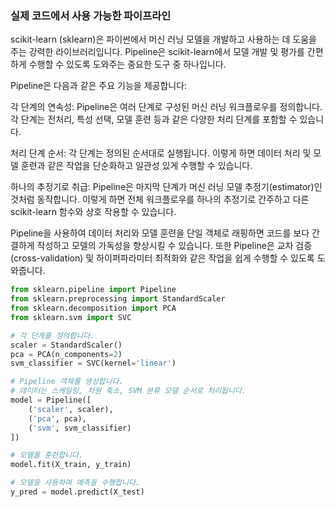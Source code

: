 ### 실제 코드에서 사용 가능한 파이프라인
scikit-learn (sklearn)은 파이썬에서 머신 러닝 모델을 개발하고 사용하는 데 도움을 주는 강력한 라이브러리입니다. Pipeline은 scikit-learn에서 모델 개발 및 평가를 간편하게 수행할 수 있도록 도와주는 중요한 도구 중 하나입니다.

Pipeline은 다음과 같은 주요 기능을 제공합니다:

각 단계의 연속성: Pipeline은 여러 단계로 구성된 머신 러닝 워크플로우를 정의합니다. 각 단계는 전처리, 특성 선택, 모델 훈련 등과 같은 다양한 처리 단계를 포함할 수 있습니다.

처리 단계 순서: 각 단계는 정의된 순서대로 실행됩니다. 이렇게 하면 데이터 처리 및 모델 훈련과 같은 작업을 단순화하고 일관성 있게 수행할 수 있습니다.

하나의 추정기로 취급: Pipeline은 마지막 단계가 머신 러닝 모델 추정기(estimator)인 것처럼 동작합니다. 이렇게 하면 전체 워크플로우를 하나의 추정기로 간주하고 다른 scikit-learn 함수와 상호 작용할 수 있습니다.

Pipeline을 사용하여 데이터 처리와 모델 훈련을 단일 객체로 래핑하면 코드를 보다 간결하게 작성하고 모델의 가독성을 향상시킬 수 있습니다. 또한 Pipeline은 교차 검증(cross-validation) 및 하이퍼파라미터 최적화와 같은 작업을 쉽게 수행할 수 있도록 도와줍니다.

```Python
from sklearn.pipeline import Pipeline
from sklearn.preprocessing import StandardScaler
from sklearn.decomposition import PCA
from sklearn.svm import SVC

# 각 단계를 정의합니다.
scaler = StandardScaler()
pca = PCA(n_components=2)
svm_classifier = SVC(kernel='linear')

# Pipeline 객체를 생성합니다.
# 데이터는 스케일링, 차원 축소, SVM 분류 모델 순서로 처리됩니다.
model = Pipeline([
    ('scaler', scaler),
    ('pca', pca),
    ('svm', svm_classifier)
])

# 모델을 훈련합니다.
model.fit(X_train, y_train)

# 모델을 사용하여 예측을 수행합니다.
y_pred = model.predict(X_test)

```
